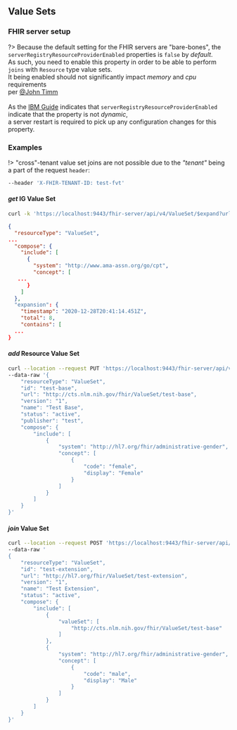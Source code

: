## Value Sets

### FHIR server setup

?> Because the default setting for the FHIR servers are "bare-bones", 
the `serverRegistryResourceProviderEnabled` properties is `false` by _default_. <br/>
As such, you need to enable this property in order to be able to perform `joins`
with `Resource` type value sets. <br/>
It being enabled should not significantly impact _memory_ and _cpu_ requirements <br/>
per [@John Timm](https://ibm-watsonhealth.slack.com/archives/C14JTTR6C/p1610324841183900) <br/> <br/>
As the [IBM Guide](https://ibm.github.io/FHIR/guides/FHIRServerUsersGuide#51-configuration-properties-reference) indicates
that `serverRegistryResourceProviderEnabled` indicate that the property is not _dynamic_, <br/>
a server restart is required to pick up any configuration changes for this property.


### Examples

!> "cross"-tenant value set joins are not possible due to the _"tenant"_ being a part of the request `header`:
```bash
--header 'X-FHIR-TENANT-ID: test-fvt'
```

#### _get_ IG Value Set

```bash
curl -k 'https://localhost:9443/fhir-server/api/v4/ValueSet/$expand?url=http://cts.nlm.nih.gov/fhir/ValueSet/1.2.91.13925.17760.26050446'
```

```json
{
  "resourceType": "ValueSet",
...
  "compose": {
    "include": [
      {
        "system": "http://www.ama-assn.org/go/cpt",
        "concept": [
   ...
      }
    ]
  },
  "expansion": {
    "timestamp": "2020-12-28T20:41:14.451Z",
    "total": 8,
    "contains": [
  ...
}
```

#### _add_ Resource Value Set

```bash
curl --location --request PUT 'https://localhost:9443/fhir-server/api/v4/ValueSet/test-value-set' \
--data-raw '{
    "resourceType": "ValueSet",
    "id": "test-base",
    "url": "http://cts.nlm.nih.gov/fhir/ValueSet/test-base",
    "version": "1",
    "name": "Test Base",
    "status": "active",
    "publisher": "test",
    "compose": {
        "include": [
            {
                "system": "http://hl7.org/fhir/administrative-gender",
                "concept": [
                    {
                        "code": "female",
                        "display": "Female"
                    }
                ]
            }
        ]
    }
}'
```

#### _join_ Value Set 

```bash
curl --location --request POST 'https://localhost:9443/fhir-server/api/v4/ValueSet/$expand' \
--data-raw '
{
    "resourceType": "ValueSet",
    "id": "test-extension",
    "url": "http://hl7.org/fhir/ValueSet/test-extension",
    "version": "1",
    "name": "Test Extension",
    "status": "active",
    "compose": {
        "include": [
            {
                "valueSet": [
                    "http://cts.nlm.nih.gov/fhir/ValueSet/test-base"
                ]
            },
            {
                "system": "http://hl7.org/fhir/administrative-gender",
                "concept": [
                    {
                        "code": "male",
                        "display": "Male"
                    }
                ]
            }
        ]
    }
}'
```
